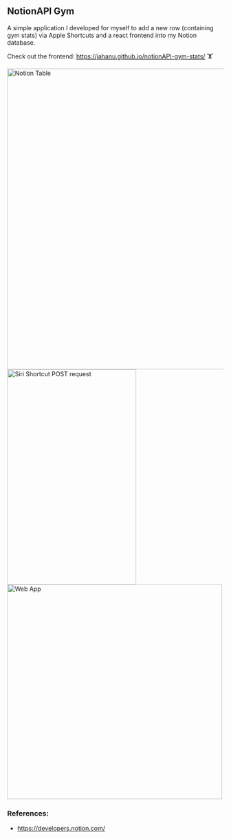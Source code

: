 ## NotionAPI Gym

A simple application I developed for myself to add a new row (containing gym stats) via Apple Shortcuts and a react frontend into my Notion database.

Check out the frontend: https://jahanu.github.io/notionAPI-gym-stats/  🏋️
<div class="inline-block">
<img src="https://user-images.githubusercontent.com/34219176/122655115-02d07b00-d148-11eb-8ccc-07e2b03ad071.png" alt="Notion Table" width="700">
<img src="https://user-images.githubusercontent.com/34219176/122655077-b84efe80-d147-11eb-8dc5-54fe3bf4a4ed.jpg"  alt="Siri Shortcut POST request" width="300" height="500">
 <img src="https://user-images.githubusercontent.com/34219176/148978369-ddd71da6-6966-4aad-ab4e-6dc588ec8563.png" alt="Web App" width="500">
</div>



### References:
- https://developers.notion.com/

